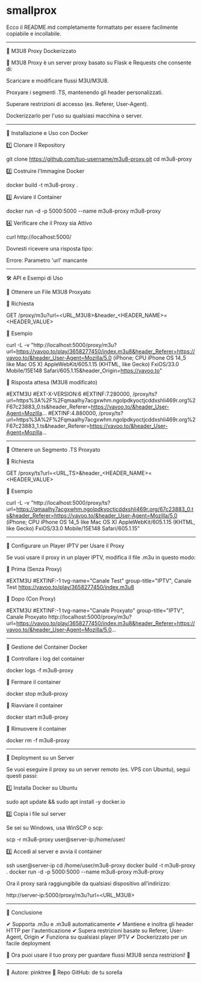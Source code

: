 # smallprox

Ecco il README.md completamente formattato per essere facilmente copiabile e incollabile.


---

📜 M3U8 Proxy Dockerizzato

🚀 M3U8 Proxy è un server proxy basato su Flask e Requests che consente di:

Scaricare e modificare flussi M3U/M3U8.

Proxyare i segmenti .TS, mantenendo gli header personalizzati.

Superare restrizioni di accesso (es. Referer, User-Agent).

Dockerizzarlo per l'uso su qualsiasi macchina o server.



---

🔧 Installazione e Uso con Docker

1️⃣ Clonare il Repository

git clone https://github.com/tuo-username/m3u8-proxy.git
cd m3u8-proxy

2️⃣ Costruire l'Immagine Docker

docker build -t m3u8-proxy .

3️⃣ Avviare il Container

docker run -d -p 5000:5000 --name m3u8-proxy m3u8-proxy

4️⃣ Verificare che il Proxy sia Attivo

curl http://localhost:5000/

Dovresti ricevere una risposta tipo:

Errore: Parametro 'url' mancante


---

🛠️ API e Esempi di Uso

📌 Ottenere un File M3U8 Proxyato

🔹 Richiesta

GET /proxy/m3u?url=<URL_M3U8>&header_<HEADER_NAME>=<HEADER_VALUE>

🔹 Esempio

curl -L -v "http://localhost:5000/proxy/m3u?url=https://vavoo.to/play/3658277450/index.m3u8&header_Referer=https://vavoo.to/&header_User-Agent=Mozilla/5.0 (iPhone; CPU iPhone OS 14_5 like Mac OS X) AppleWebKit/605.1.15 (KHTML, like Gecko) FxiOS/33.0 Mobile/15E148 Safari/605.1.15&header_Origin=https://vavoo.to"

🔹 Risposta attesa (M3U8 modificato)

#EXTM3U
#EXT-X-VERSION:6
#EXTINF:7.280000,
/proxy/ts?url=https%3A%2F%2Fqmaalhy7acgxwhm.ngolpdkyoctjcddxshli469r.org%2F67c23883_0.ts&header_Referer=https://vavoo.to/&header_User-Agent=Mozilla...
#EXTINF:4.880000,
/proxy/ts?url=https%3A%2F%2Fqmaalhy7acgxwhm.ngolpdkyoctjcddxshli469r.org%2F67c23883_1.ts&header_Referer=https://vavoo.to/&header_User-Agent=Mozilla...


---

📌 Ottenere un Segmento .TS Proxyato

🔹 Richiesta

GET /proxy/ts?url=<URL_TS>&header_<HEADER_NAME>=<HEADER_VALUE>

🔹 Esempio

curl -L -v "http://localhost:5000/proxy/ts?url=https://qmaalhy7acgxwhm.ngolpdkyoctjcddxshli469r.org/67c23883_0.ts&header_Referer=https://vavoo.to/&header_User-Agent=Mozilla/5.0 (iPhone; CPU iPhone OS 14_5 like Mac OS X) AppleWebKit/605.1.15 (KHTML, like Gecko) FxiOS/33.0 Mobile/15E148 Safari/605.1.15"


---

📌 Configurare un Player IPTV per Usare il Proxy

Se vuoi usare il proxy in un player IPTV, modifica il file .m3u in questo modo:

🔹 Prima (Senza Proxy)

#EXTM3U
#EXTINF:-1 tvg-name="Canale Test" group-title="IPTV", Canale Test
https://vavoo.to/play/3658277450/index.m3u8

🔹 Dopo (Con Proxy)

#EXTM3U
#EXTINF:-1 tvg-name="Canale Proxyato" group-title="IPTV", Canale Proxyato
http://localhost:5000/proxy/m3u?url=https://vavoo.to/play/3658277450/index.m3u8&header_Referer=https://vavoo.to/&header_User-Agent=Mozilla/5.0...


---

📌 Gestione del Container Docker

🔹 Controllare i log del container

docker logs -f m3u8-proxy

🔹 Fermare il container

docker stop m3u8-proxy

🔹 Riavviare il container

docker start m3u8-proxy

🔹 Rimuovere il container

docker rm -f m3u8-proxy


---

📌 Deployment su un Server

Se vuoi eseguire il proxy su un server remoto (es. VPS con Ubuntu), segui questi passi:

1️⃣ Installa Docker su Ubuntu

sudo apt update && sudo apt install -y docker.io

2️⃣ Copia i file sul server

Se sei su Windows, usa WinSCP o scp:

scp -r m3u8-proxy user@server-ip:/home/user/

3️⃣ Accedi al server e avvia il container

ssh user@server-ip
cd /home/user/m3u8-proxy
docker build -t m3u8-proxy .
docker run -d -p 5000:5000 --name m3u8-proxy m3u8-proxy

Ora il proxy sarà raggiungibile da qualsiasi dispositivo all’indirizzo:

http://server-ip:5000/proxy/m3u?url=<URL_M3U8>


---

🎉 Conclusione

✔ Supporta .m3u e .m3u8 automaticamente
✔ Mantiene e inoltra gli header HTTP per l'autenticazione
✔ Supera restrizioni basate su Referer, User-Agent, Origin
✔ Funziona su qualsiasi player IPTV
✔ Dockerizzato per un facile deployment

🚀 Ora puoi usare il tuo proxy per guardare flussi M3U8 senza restrizioni! 🚀


---

📌 Autore: pinktree
📌 Repo GitHub: de tu sorella



